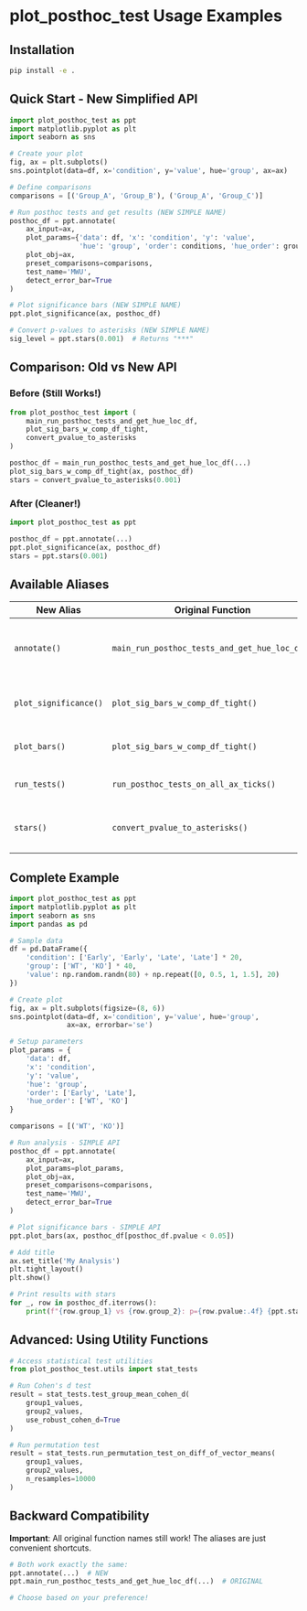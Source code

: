 # plot_posthoc_test Usage Examples

## Installation
```bash
pip install -e .
```

## Quick Start - New Simplified API

```python
import plot_posthoc_test as ppt
import matplotlib.pyplot as plt
import seaborn as sns

# Create your plot
fig, ax = plt.subplots()
sns.pointplot(data=df, x='condition', y='value', hue='group', ax=ax)

# Define comparisons
comparisons = [('Group_A', 'Group_B'), ('Group_A', 'Group_C')]

# Run posthoc tests and get results (NEW SIMPLE NAME)
posthoc_df = ppt.annotate(
    ax_input=ax,
    plot_params={'data': df, 'x': 'condition', 'y': 'value', 
                 'hue': 'group', 'order': conditions, 'hue_order': groups},
    plot_obj=ax,
    preset_comparisons=comparisons,
    test_name='MWU',
    detect_error_bar=True
)

# Plot significance bars (NEW SIMPLE NAME)
ppt.plot_significance(ax, posthoc_df)

# Convert p-values to asterisks (NEW SIMPLE NAME)
sig_level = ppt.stars(0.001)  # Returns "***"
```

## Comparison: Old vs New API

### Before (Still Works!)
```python
from plot_posthoc_test import (
    main_run_posthoc_tests_and_get_hue_loc_df,
    plot_sig_bars_w_comp_df_tight,
    convert_pvalue_to_asterisks
)

posthoc_df = main_run_posthoc_tests_and_get_hue_loc_df(...)
plot_sig_bars_w_comp_df_tight(ax, posthoc_df)
stars = convert_pvalue_to_asterisks(0.001)
```

### After (Cleaner!)
```python
import plot_posthoc_test as ppt

posthoc_df = ppt.annotate(...)
ppt.plot_significance(ax, posthoc_df)
stars = ppt.stars(0.001)
```

## Available Aliases

| New Alias | Original Function | Description |
|-----------|-------------------|-------------|
| `annotate()` | `main_run_posthoc_tests_and_get_hue_loc_df()` | Run posthoc tests and get locations |
| `plot_significance()` | `plot_sig_bars_w_comp_df_tight()` | Plot significance bars on axes |
| `plot_bars()` | `plot_sig_bars_w_comp_df_tight()` | Alternative alias for plotting |
| `run_tests()` | `run_posthoc_tests_on_all_ax_ticks()` | Run tests on all categories |
| `stars()` | `convert_pvalue_to_asterisks()` | Convert p-value to star notation |

## Complete Example

```python
import plot_posthoc_test as ppt
import matplotlib.pyplot as plt
import seaborn as sns
import pandas as pd

# Sample data
df = pd.DataFrame({
    'condition': ['Early', 'Early', 'Late', 'Late'] * 20,
    'group': ['WT', 'KO'] * 40,
    'value': np.random.randn(80) + np.repeat([0, 0.5, 1, 1.5], 20)
})

# Create plot
fig, ax = plt.subplots(figsize=(8, 6))
sns.pointplot(data=df, x='condition', y='value', hue='group', 
              ax=ax, errorbar='se')

# Setup parameters
plot_params = {
    'data': df,
    'x': 'condition',
    'y': 'value',
    'hue': 'group',
    'order': ['Early', 'Late'],
    'hue_order': ['WT', 'KO']
}

comparisons = [('WT', 'KO')]

# Run analysis - SIMPLE API
posthoc_df = ppt.annotate(
    ax_input=ax,
    plot_params=plot_params,
    plot_obj=ax,
    preset_comparisons=comparisons,
    test_name='MWU',
    detect_error_bar=True
)

# Plot significance bars - SIMPLE API
ppt.plot_bars(ax, posthoc_df[posthoc_df.pvalue < 0.05])

# Add title
ax.set_title('My Analysis')
plt.tight_layout()
plt.show()

# Print results with stars
for _, row in posthoc_df.iterrows():
    print(f"{row.group_1} vs {row.group_2}: p={row.pvalue:.4f} {ppt.stars(row.pvalue)}")
```

## Advanced: Using Utility Functions

```python
# Access statistical test utilities
from plot_posthoc_test.utils import stat_tests

# Run Cohen's d test
result = stat_tests.test_group_mean_cohen_d(
    group1_values, 
    group2_values,
    use_robust_cohen_d=True
)

# Run permutation test
result = stat_tests.run_permutation_test_on_diff_of_vector_means(
    group1_values,
    group2_values,
    n_resamples=10000
)
```

## Backward Compatibility

**Important**: All original function names still work! The aliases are just convenient shortcuts.

```python
# Both work exactly the same:
ppt.annotate(...)  # NEW
ppt.main_run_posthoc_tests_and_get_hue_loc_df(...)  # ORIGINAL

# Choose based on your preference!
```
